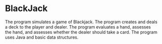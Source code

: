 # BlackJack

The program simulates a game of Blackjack. The program creates and deals a deck to the player and dealer. The program evaluates a hand, assesses the hand, and assesses whether the dealer should take a card.  The program uses Java and basic data structures. 
